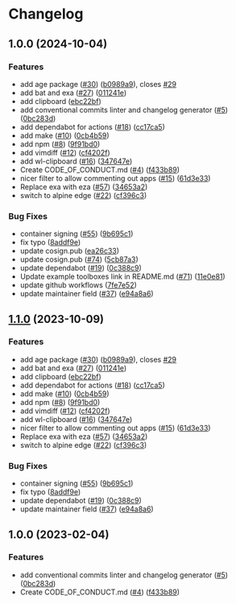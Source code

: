 # Changelog

## 1.0.0 (2024-10-04)


### Features

* add age package ([#30](https://github.com/anthonyoteri/dbox/issues/30)) ([b0989a9](https://github.com/anthonyoteri/dbox/commit/b0989a9f791771999c105122b64cbf8687574650)), closes [#29](https://github.com/anthonyoteri/dbox/issues/29)
* add bat and exa ([#27](https://github.com/anthonyoteri/dbox/issues/27)) ([011241e](https://github.com/anthonyoteri/dbox/commit/011241e4ac1fdee5f3fbe8b8321e44ba8a0cb561))
* add clipboard ([ebc22bf](https://github.com/anthonyoteri/dbox/commit/ebc22bf72a10043ebec55c285dfe5274f1378cc5))
* add conventional commits linter and changelog generator ([#5](https://github.com/anthonyoteri/dbox/issues/5)) ([0bc283d](https://github.com/anthonyoteri/dbox/commit/0bc283d271878071ef50a413bab48f3bfc1ab312))
* add dependabot for actions ([#18](https://github.com/anthonyoteri/dbox/issues/18)) ([cc17ca5](https://github.com/anthonyoteri/dbox/commit/cc17ca5202c1777d5e64799b00cb235b72027e24))
* add make ([#10](https://github.com/anthonyoteri/dbox/issues/10)) ([0cb4b59](https://github.com/anthonyoteri/dbox/commit/0cb4b59cdd98c47d2f6bfa21f801b99b045d5e40))
* add npm ([#8](https://github.com/anthonyoteri/dbox/issues/8)) ([9f91bd0](https://github.com/anthonyoteri/dbox/commit/9f91bd09272617c7b9203014222353265dc24947))
* add vimdiff ([#12](https://github.com/anthonyoteri/dbox/issues/12)) ([cf4202f](https://github.com/anthonyoteri/dbox/commit/cf4202f76752561d9b926c81933342a119e8a258))
* add wl-clipboard ([#16](https://github.com/anthonyoteri/dbox/issues/16)) ([347647e](https://github.com/anthonyoteri/dbox/commit/347647ea7f9f7bdb3b42d2a565df866f027a7ade))
* Create CODE_OF_CONDUCT.md ([#4](https://github.com/anthonyoteri/dbox/issues/4)) ([f433b89](https://github.com/anthonyoteri/dbox/commit/f433b89a1ed125c6c0a251c1eec60525cfe35820))
* nicer filter to allow commenting out apps ([#15](https://github.com/anthonyoteri/dbox/issues/15)) ([61d3e33](https://github.com/anthonyoteri/dbox/commit/61d3e330beb9c2a8bd557ef3872aa6595c76b1b2))
* Replace exa with eza ([#57](https://github.com/anthonyoteri/dbox/issues/57)) ([34653a2](https://github.com/anthonyoteri/dbox/commit/34653a2dde5b4e1cf895a2d65fc9168e064fa224))
* switch to alpine edge ([#22](https://github.com/anthonyoteri/dbox/issues/22)) ([cf396c3](https://github.com/anthonyoteri/dbox/commit/cf396c369ae8d8bb052df9b0c39d392f61b909ba))


### Bug Fixes

* container signing ([#55](https://github.com/anthonyoteri/dbox/issues/55)) ([9b695c1](https://github.com/anthonyoteri/dbox/commit/9b695c1a21a94e7b6a40f5175408b8fc650e9413))
* fix typo ([8addf9e](https://github.com/anthonyoteri/dbox/commit/8addf9e4499a83b2b9b591e9808470f3e3f6a46e))
* update cosign.pub ([ea26c33](https://github.com/anthonyoteri/dbox/commit/ea26c335ce40b72009627a6e50a8e3a1d0c9bdd1))
* update cosign.pub ([#74](https://github.com/anthonyoteri/dbox/issues/74)) ([5cb87a3](https://github.com/anthonyoteri/dbox/commit/5cb87a3843be43ba5999c44006df83a09386ac59))
* update dependabot ([#19](https://github.com/anthonyoteri/dbox/issues/19)) ([0c388c9](https://github.com/anthonyoteri/dbox/commit/0c388c958985cdc7d3c2d3de5d6d58de09472edf))
* Update example toolboxes link in README.md ([#71](https://github.com/anthonyoteri/dbox/issues/71)) ([11e0e81](https://github.com/anthonyoteri/dbox/commit/11e0e81e3357638fa675dc6bbf06ab5443076c24))
* update github workflows ([7fe7e52](https://github.com/anthonyoteri/dbox/commit/7fe7e52af2468bda1b6f93f12e3563a43893c72c))
* update maintainer field ([#37](https://github.com/anthonyoteri/dbox/issues/37)) ([e94a8a6](https://github.com/anthonyoteri/dbox/commit/e94a8a69c34f5692514ebcc8c3ac21e2f33aa947))

## [1.1.0](https://github.com/ublue-os/boxkit/compare/v1.0.0...v1.1.0) (2023-10-09)


### Features

* add age package ([#30](https://github.com/ublue-os/boxkit/issues/30)) ([b0989a9](https://github.com/ublue-os/boxkit/commit/b0989a9f791771999c105122b64cbf8687574650)), closes [#29](https://github.com/ublue-os/boxkit/issues/29)
* add bat and exa ([#27](https://github.com/ublue-os/boxkit/issues/27)) ([011241e](https://github.com/ublue-os/boxkit/commit/011241e4ac1fdee5f3fbe8b8321e44ba8a0cb561))
* add clipboard ([ebc22bf](https://github.com/ublue-os/boxkit/commit/ebc22bf72a10043ebec55c285dfe5274f1378cc5))
* add dependabot for actions ([#18](https://github.com/ublue-os/boxkit/issues/18)) ([cc17ca5](https://github.com/ublue-os/boxkit/commit/cc17ca5202c1777d5e64799b00cb235b72027e24))
* add make ([#10](https://github.com/ublue-os/boxkit/issues/10)) ([0cb4b59](https://github.com/ublue-os/boxkit/commit/0cb4b59cdd98c47d2f6bfa21f801b99b045d5e40))
* add npm ([#8](https://github.com/ublue-os/boxkit/issues/8)) ([9f91bd0](https://github.com/ublue-os/boxkit/commit/9f91bd09272617c7b9203014222353265dc24947))
* add vimdiff ([#12](https://github.com/ublue-os/boxkit/issues/12)) ([cf4202f](https://github.com/ublue-os/boxkit/commit/cf4202f76752561d9b926c81933342a119e8a258))
* add wl-clipboard ([#16](https://github.com/ublue-os/boxkit/issues/16)) ([347647e](https://github.com/ublue-os/boxkit/commit/347647ea7f9f7bdb3b42d2a565df866f027a7ade))
* nicer filter to allow commenting out apps ([#15](https://github.com/ublue-os/boxkit/issues/15)) ([61d3e33](https://github.com/ublue-os/boxkit/commit/61d3e330beb9c2a8bd557ef3872aa6595c76b1b2))
* Replace exa with eza ([#57](https://github.com/ublue-os/boxkit/issues/57)) ([34653a2](https://github.com/ublue-os/boxkit/commit/34653a2dde5b4e1cf895a2d65fc9168e064fa224))
* switch to alpine edge ([#22](https://github.com/ublue-os/boxkit/issues/22)) ([cf396c3](https://github.com/ublue-os/boxkit/commit/cf396c369ae8d8bb052df9b0c39d392f61b909ba))


### Bug Fixes

* container signing ([#55](https://github.com/ublue-os/boxkit/issues/55)) ([9b695c1](https://github.com/ublue-os/boxkit/commit/9b695c1a21a94e7b6a40f5175408b8fc650e9413))
* fix typo ([8addf9e](https://github.com/ublue-os/boxkit/commit/8addf9e4499a83b2b9b591e9808470f3e3f6a46e))
* update dependabot ([#19](https://github.com/ublue-os/boxkit/issues/19)) ([0c388c9](https://github.com/ublue-os/boxkit/commit/0c388c958985cdc7d3c2d3de5d6d58de09472edf))
* update maintainer field ([#37](https://github.com/ublue-os/boxkit/issues/37)) ([e94a8a6](https://github.com/ublue-os/boxkit/commit/e94a8a69c34f5692514ebcc8c3ac21e2f33aa947))

## 1.0.0 (2023-02-04)


### Features

* add conventional commits linter and changelog generator ([#5](https://github.com/ublue-os/boxkit/issues/5)) ([0bc283d](https://github.com/ublue-os/boxkit/commit/0bc283d271878071ef50a413bab48f3bfc1ab312))
* Create CODE_OF_CONDUCT.md ([#4](https://github.com/ublue-os/boxkit/issues/4)) ([f433b89](https://github.com/ublue-os/boxkit/commit/f433b89a1ed125c6c0a251c1eec60525cfe35820))
